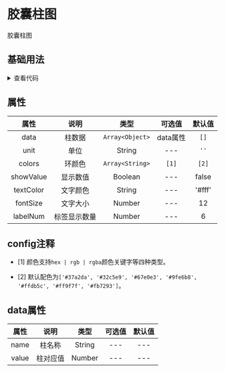 <!-- 加载 demo 组件 start -->
<script setup>
import demo from './demo.vue'
</script>
<!-- 加载 demo 组件 end -->

<!-- 正文开始 -->

# 胶囊柱图

胶囊柱图

## 基础用法

<ClientOnly>
  <demo />
</ClientOnly>
<details>
<summary>查看代码</summary>

<<< @/Other/CapsuleChart/demo.vue

</details>

## 属性

属性 | 说明 | 类型 | 可选值 | 默认值
:-: | :-: | :-: | :-: | :-:
data  | 柱数据  | `Array<Object>`  | data属性  | `[]`
unit  | 单位  | String  | --- | `''`
colors  | 环颜色  | `Array<String>`  | `[1]`  | `[2]`
showValue  | 显示数值  | Boolean  | ---  | false
textColor<Badge type="tip" text="1.4.0" />  | 文字颜色  | String  | ---  | '#fff'
fontSize<Badge type="tip" text="1.4.0" />   | 文字大小  | Number  | ---  | 12
labelNum<Badge type="tip" text="1.7.2" />   | 标签显示数量  | Number  | ---  | 6

## config注释

- [1] 颜色支持` hex | rgb | rgba `颜色关键字等四种类型。

- [2] 默认配色为`['#37a2da', '#32c5e9', '#67e0e3', '#9fe6b8', '#ffdb5c', '#ff9f7f', '#fb7293']`。

## data属性

属性 | 说明 | 类型 | 可选值 | 默认值
:-: | :-: | :-: | :-: | :-:
name | 柱名称 | String | --- | ---
value | 柱对应值 | Number | --- | ---
